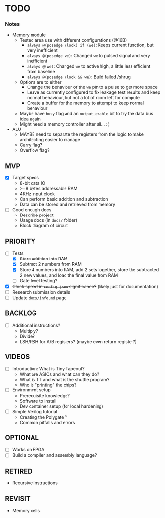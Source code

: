 # TODO

### Notes
* Memory module
    * Tested area use with different configurations (@16B)
        * `always @(posedge clock) if (we)`: Keeps current function, but very inefficient
        * `always @(posedge we)`: Changed `we` to pulsed signal and very inefficient
        * `always @(we)`: Changed `we` to active high, a little less efficient from baseline
        * `always @(posedge clock && we)`: Build failed /shrug
    * Options are to either
        * Change the behaviour of the `we` pin to a pulse to get more space
        * Leave as currently configured to fix leakage test results and keep normal behaviour, but not a lot of room left for compute
        * Create a buffer for the memory to attempt to keep normal behaviour
    * Maybe have `busy` flag and an `output_enable` bit to try the data bus idea again
    * Might need a memory controller after all... :(
* ALU
    * MAYBE need to separate the registers from the logic to make architecting easier to manage
    * Carry flag?
    * Overflow flag?

## MVP
- [x] Target specs
    - 8-bit data IO
    - \>=8 bytes addressable RAM
    - 4KHz input clock
    - Can perform basic addition and subtraction
    - Data can be stored and retrieved from memory
- [ ] Good enough docs
    - Describe project
    - Usage docs (in `docs/` folder)
    - Block diagram of circuit

## PRIORITY
- [ ] Tests
    - [x] Store addition into RAM
    - [x] Subtract 2 numbers from RAM
    - [x] Store 4 numbers into RAM, add 2 sets together, store the subtracted 2 new values, and load the final value from RAM
    - [ ] Gate level testing?
- [x] ~~Clock speed in `config.json` significance?~~ (likely just for documentation)
- [ ] Research submission details
- [ ] Update `docs/info.md` page

## BACKLOG
- [ ] Additional instructions?
    - Multiply?
    - Divide?
    - LSH/RSH for A/B registers? (maybe even return register?)

## VIDEOS
- [ ] Introduction: What is Tiny Tapeout?
    * What are ASICs and what can they do?
    * What is TT and what is the shuttle program?
    * Who is "printing" the chips?
- [ ] Environment setup
    * Prerequisite knowledge?
    * Software to install
    * Dev container setup (for local hardening)
- [ ] Simple Verilog tutorial
    * Creating the Polygate :tm:
    * Common pitfalls and errors

## OPTIONAL
- [ ] Works on FPGA
- [ ] Build a compiler and assembly language?

## RETIRED
- Recursive instructions

## REVISIT
- Memory cells
